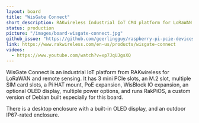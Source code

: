 ```yaml
---
layout: board
title: "WisGate Connect"
short_description: RAKwireless Industrial IoT CM4 platform for LoRaWAN and remote sensing.
status: production
picture: "/images/board-wisgate-connect.jpg"
github_issue: "https://github.com/geerlingguy/raspberry-pi-pcie-devices/issues/490"
link: https://www.rakwireless.com/en-us/products/wisgate-connect
videos:
  - https://www.youtube.com/watch?v=xp7JqUJgsXQ
---
```

WisGate Connect is an industrial IoT platform from RAKwireless for LoRaWAN and remote sensing. It has 3 mini PCIe slots, an M.2 slot, multiple SIM card slots, a Pi HAT mount, PoE expansion, WisBlock IO expansion, an optional OLED display, multiple power options, and runs RakPiOS, a custom version of Debian built especially for this board.

There is a desktop enclosure with a built-in OLED display, and an outdoor IP67-rated enclosure.
